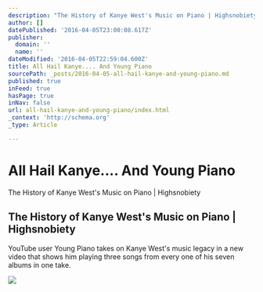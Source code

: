```yaml
---
description: "The History of Kanye West's Music on Piano | Highsnobiety"
author: []
datePublished: '2016-04-05T23:00:08.617Z'
publisher:
  domain: ''
  name: ''
dateModified: '2016-04-05T22:59:04.600Z'
title: All Hail Kanye.... And Young Piano
sourcePath: _posts/2016-04-05-all-hail-kanye-and-young-piano.md
published: true
inFeed: true
hasPage: true
inNav: false
url: all-hail-kanye-and-young-piano/index.html
_context: 'http://schema.org'
_type: Article

---
```

# All Hail Kanye.... And Young Piano

The History of Kanye West's Music on Piano | Highsnobiety

<article style=""><h1>The History of Kanye West's Music on Piano | Highsnobiety</h1><p>YouTube user Young Piano takes on Kanye West's music legacy in a new video that shows him playing three songs from every one of his seven albums in one take.</p><img src="http://static.highsnobiety.com/wp-content/uploads/2016/04/04120247/kanye-west-music-on-piano-0.jpg" /></article>